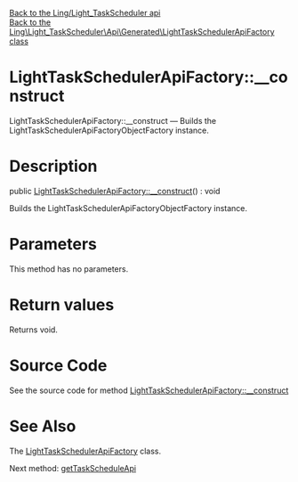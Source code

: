[Back to the Ling/Light_TaskScheduler api](https://github.com/lingtalfi/Light_TaskScheduler/blob/master/doc/api/Ling/Light_TaskScheduler.md)<br>
[Back to the Ling\Light_TaskScheduler\Api\Generated\LightTaskSchedulerApiFactory class](https://github.com/lingtalfi/Light_TaskScheduler/blob/master/doc/api/Ling/Light_TaskScheduler/Api/Generated/LightTaskSchedulerApiFactory.md)


LightTaskSchedulerApiFactory::__construct
================



LightTaskSchedulerApiFactory::__construct — Builds the LightTaskSchedulerApiFactoryObjectFactory instance.




Description
================


public [LightTaskSchedulerApiFactory::__construct](https://github.com/lingtalfi/Light_TaskScheduler/blob/master/doc/api/Ling/Light_TaskScheduler/Api/Generated/LightTaskSchedulerApiFactory/__construct.md)() : void




Builds the LightTaskSchedulerApiFactoryObjectFactory instance.




Parameters
================

This method has no parameters.


Return values
================

Returns void.








Source Code
===========
See the source code for method [LightTaskSchedulerApiFactory::__construct](https://github.com/lingtalfi/Light_TaskScheduler/blob/master/Api/Generated/LightTaskSchedulerApiFactory.php#L37-L42)


See Also
================

The [LightTaskSchedulerApiFactory](https://github.com/lingtalfi/Light_TaskScheduler/blob/master/doc/api/Ling/Light_TaskScheduler/Api/Generated/LightTaskSchedulerApiFactory.md) class.

Next method: [getTaskScheduleApi](https://github.com/lingtalfi/Light_TaskScheduler/blob/master/doc/api/Ling/Light_TaskScheduler/Api/Generated/LightTaskSchedulerApiFactory/getTaskScheduleApi.md)<br>


